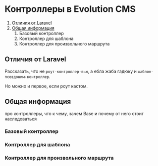 # Контроллеры в Evolution CMS #

1. [Отличия от Laravel](#section2)
2. [Общая информация](#section1)
	1. Базовый контроллер
	2. Контроллер для шаблона
	3. Контроллер для произвольного маршрута

## Отличия от Laravel  <a name="section2"></a> ##
Рассказать, что не `роут-контроллер-вью`, а ебла жаба гадюку и `шаблон-псевдоним-контроллер`.

Но можно и первое, если роут кастом.

## Общая информация  <a name="section1"></a> ##

про контроллеры, что к чему, зачем Base и почему от него стоит наследоваться

### Базовый контроллер ###

### Контроллер для шаблона ###

### Контроллер для произвольного маршрута ###




